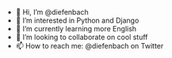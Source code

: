 - 👋 Hi, I’m @diefenbach
- 👀 I’m interested in Python and Django
- 🌱 I’m currently learning more English
- 💞️ I’m looking to collaborate on cool stuff
- 📫 How to reach me: @diefenbach on Twitter

<!---
diefenbach/diefenbach is a ✨ special ✨ repository because its `README.md` (this file) appears on your GitHub profile.
You can click the Preview link to take a look at your changes.
--->

